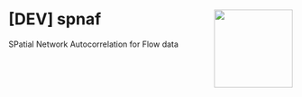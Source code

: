 # [DEV] spnaf <img src="man/figures/logo.png" align="right" height="139" />
SPatial Network Autocorrelation for Flow data
